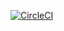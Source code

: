 [![CircleCI](https://circleci.com/gh/baskicisamet/spring5-mongo-recipe-app.svg?style=svg)](https://circleci.com/gh/baskicisamet/spring5-mongo-recipe-app)